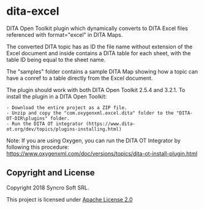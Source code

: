 # dita-excel
DITA Open Toolkit plugin which dynamically converts to DITA Excel files referenced with format="excel" in DITA Maps.

The converted DITA topic has as ID the file name without extension of the Excel document and inside contains a DITA table for each sheet, with the table ID being equal to the sheet name.

The "samples" folder contains a sample DITA Map showing how a topic can have a conref to a table directly from the Excel document.

The plugin should work with both DITA Open Toolkit 2.5.4 and 3.2.1. To install the plugin in a DITA Open Toolkit:

    - Download the entire project as a ZIP file.
    - Unzip and copy the "com.oxygenxml.excel.dita" folder to the "DITA-OT-DIR\plugins" folder.
    - Run the DITA OT integrator (https://www.dita-ot.org/dev/topics/plugins-installing.html)

Note: If you are using Oxygen, you can run the DITA OT Integrator by following this procedure: https://www.oxygenxml.com/doc/versions/topics/dita-ot-install-plugin.html

Copyright and License
---------------------
Copyright 2018 Syncro Soft SRL.

This project is licensed under [Apache License 2.0](https://github.com/oxygenxml/dita-excel/blob/master/LICENSE)

